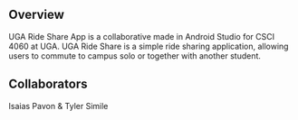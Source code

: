 ## Overview

UGA Ride Share App is a collaborative made in Android Studio for CSCI 4060 at UGA. 
UGA Ride Share is a simple ride sharing application, allowing users to commute to campus solo or together with another student.

## Collaborators

Isaias Pavon & Tyler Simile
